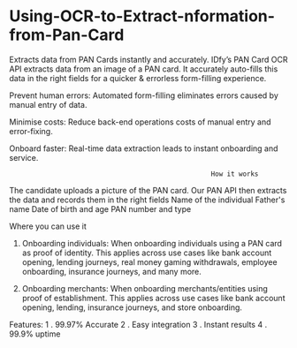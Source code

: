 # Using-OCR-to-Extract-nformation-from-Pan-Card


Extracts data from PAN Cards instantly and accurately.
IDfy’s PAN Card OCR API extracts data from an image of a PAN card. It accurately auto-fills this data in the right fields for a quicker & errorless form-filling experience.

Prevent human errors:
    Automated form-filling eliminates errors caused by manual entry of data.

Minimise costs:
   Reduce back-end operations costs of manual entry and error-fixing.

Onboard faster:
   Real-time data extraction leads to instant onboarding and service.

                                                       How it works
                                                       
The candidate uploads a picture of the PAN card. Our PAN API then extracts the data and records them in the right fields
           Name of the individual
           Father's name
           Date of birth and age
           PAN number and type

Where you can use it
 1. Onboarding individuals:
      When onboarding individuals using a PAN card as proof of identity. This applies across use cases like bank account opening, lending journeys, real money gaming                 withdrawals, employee onboarding, insurance journeys, and many more.
      
 2. Onboarding merchants:
       When onboarding merchants/entities using proof of establishment. This applies across use cases like bank account opening, lending, insurance journeys, and store                onboarding.

Features:
    1 . 99.97% Accurate
    2 . Easy integration
    3 . Instant results
    4 . 99.9% uptime
